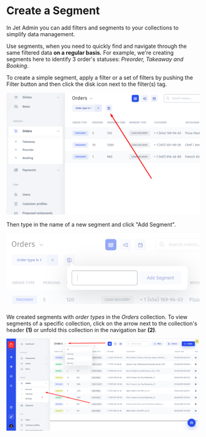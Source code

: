 # Create a Segment

In Jet Admin you can add filters and segments to your collections to simplify data management.

Use segments, when you need to quickly find and navigate through the same filtered data **on a regular basis.** For example, we're creating segments here to identify 3 order's statuses: _Preorder, Takeaway and Booking_. 

To create a simple segment, apply a filter or a set of filters by pushing the Filter button and then click the disk icon next to the filter\(s\) tag. 

![](../../.gitbook/assets/image%20%2835%29.png)

Then type in the name of a new segment and click "Add Segment". 

![](../../.gitbook/assets/image%20%28181%29.png)

### 

We created segments with _order types_ in the _Orders_ collection. To view segments of a specific collection, click on the arrow next to the collection's header **\(1\)** or unfold this collection in the navigation bar **\(2\)**.

![](../../.gitbook/assets/image%20%28125%29.png)

### 

